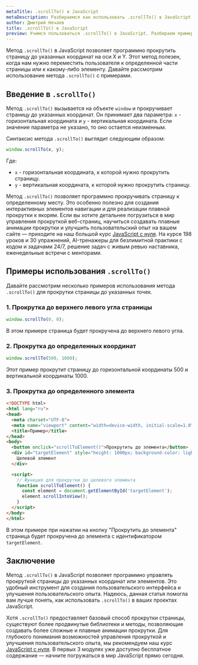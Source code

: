 ```yaml
---
metaTitle: .scrollTo() в JavaScript
metaDescription: Разбираемся как использовать .scrollTo() в JavaScript
author: Дмитрий Нечаев
title: .scrollTo() в JavaScript
preview: Учимся пользоваться .scrollTo() в JavaScript. Разбираем примеры использования
---
```


Метод `.scrollTo()` в JavaScript позволяет программно прокрутить страницу до указанных координат на оси X и Y. Этот метод полезен, когда нам нужно переместить пользователя к определенной части страницы или к какому-либо элементу. Давайте рассмотрим использование метода `.scrollTo()` с примерами.

## Введение в `.scrollTo()`

Метод `.scrollTo()` вызывается на объекте `window` и прокручивает страницу до указанных координат. Он принимает два параметра: `x` - горизонтальная координата и `y` - вертикальная координата. Если значение параметра не указано, то оно остается неизменным.

Синтаксис метода `.scrollTo()` выглядит следующим образом:

```jsx
window.scrollTo(x, y);

```

Где:

- `x` - горизонтальная координата, к которой нужно прокрутить страницу.
- `y` - вертикальная координата, к которой нужно прокрутить страницу.

Метод `.scrollTo()` позволяет программно прокручивать страницу к определенному месту. Это особенно полезно для создания интерактивных элементов навигации и для реализации плавной прокрутки к якорям. Если вы хотите детальнее погрузиться в мир управления прокруткой веб-страниц, научиться создавать плавные анимации прокрутки и улучшить пользовательский опыт на вашем сайте — приходите на наш большой курс [JavaScript с нуля](https://purpleschool.ru/course/javascript-basics?utm_source=knowledgebase&utm_medium=text&utm_campaign=scrollTo-v-javascript). На курсе 198 уроков и 30 упражнений, AI-тренажеры для безлимитной практики с кодом и задачами 24/7, решение задач с живым ревью наставника, еженедельные встречи с менторами.

## Примеры использования `.scrollTo()`

Давайте рассмотрим несколько примеров использования метода `.scrollTo()` для прокрутки страницы до указанных точек.

### 1. Прокрутка до верхнего левого угла страницы

```jsx
window.scrollTo(0, 0);

```

В этом примере страница будет прокручена до верхнего левого угла.

### 2. Прокрутка до определенных координат

```jsx
window.scrollTo(500, 1000);

```

Этот пример прокрутит страницу до горизонтальной координаты 500 и вертикальной координаты 1000.

### 3. Прокрутка до определенного элемента

```html
<!DOCTYPE html>
<html lang="ru">
<head>
  <meta charset="UTF-8">
  <meta name="viewport" content="width=device-width, initial-scale=1.0">
  <title>Пример</title>
</head>
<body>
  <button onclick="scrollToElement()">Прокрутить до элемента</button>
  <div id="targetElement" style="height: 1000px; background-color: lightblue;">
    Целевой элемент
  </div>

  <script>
    // Функция для прокрутки до целевого элемента
    function scrollToElement() {
      const element = document.getElementById('targetElement');
      element.scrollIntoView();
    }
  </script>
</body>
</html>

```

В этом примере при нажатии на кнопку "Прокрутить до элемента" страница будет прокручена до элемента с идентификатором `targetElement`.

## Заключение

Метод `.scrollTo()` в JavaScript позволяет программно управлять прокруткой страницы до указанных координат или элементов. Это удобный инструмент для создания пользовательского интерфейса и улучшения пользовательского опыта. Надеюсь, данная статья помогла вам лучше понять, как использовать `.scrollTo()` в ваших проектах JavaScript.

Хотя `.scrollTo()` предоставляет базовый способ прокрутки страницы, существуют более продвинутые библиотеки и методы, позволяющие создавать более сложные и плавные анимации прокрутки. Для глубокого понимания возможностей управления прокруткой и улучшения пользовательского опыта, мы рекомендуем наш курс [JavaScript с нуля](https://purpleschool.ru/course/javascript-basics?utm_source=knowledgebase&utm_medium=text&utm_campaign=scrollTo-v-javascript). В первых 3 модулях уже доступно бесплатное содержание — начните погружаться в мир JavaScript прямо сегодня.

